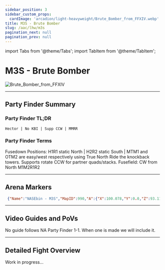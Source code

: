 ```yaml
---
sidebar_position: 3
sidebar_custom_props:
  cardImage: 'arcadion/light-heavyweight/Brute_Bomber_from_FFXIV.webp'
title: M3S - Brute Bomber
slug: /aac/lhw/m3s
pagination_next: null
pagination_prev: null
---
```


import Tabs from '@theme/Tabs';
import TabItem from '@theme/TabItem';

# M3S - Brute Bomber
![Brute_Bomber_from_FFXIV](/arcadion/light-heavyweight/Brute_Bomber_from_FFXIV.webp)

***

## Party Finder Summary

### Party Finder TL;DR

```
Hector | No KBI | Supp CCW | MMRR
```

### Party Finder Terms

<Tabs>
  <TabItem value="Hector" label="Hector" default>
    Fusedown Positions: H1R1 static North | H2R2 static South | MTM1 and OTM2 are easy/west respectively using True North
  </TabItem>
  <TabItem value="no KBI" label="no KBI">
    Ride the knockback towers.
  </TabItem>
  <TabItem value=" Supp CCW" label=" Supp CCW">
    Supports rotate CCW for partner quads/stacks.
  </TabItem>
  <TabItem value="MMRR" label="MMRR">
    Fusefield: CW from North M1M2R1R2
  </TabItem>
</Tabs>

***

## Arena Markers

```json
 {"Name":"NASEbin - M3S","MapID":990,"A":{"X":100.078,"Y":0.0,"Z":93.111,"ID":0,"Active":true},"B":{"X":106.818,"Y":0.0,"Z":99.948,"ID":1,"Active":true},"C":{"X":100.06,"Y":0.0,"Z":106.72,"ID":2,"Active":true},"D":{"X":93.196,"Y":0.0,"Z":99.736,"ID":3,"Active":true},"One":{"X":91.665,"Y":0.0,"Z":91.519,"ID":4,"Active":true},"Two":{"X":108.531,"Y":0.0,"Z":91.493,"ID":5,"Active":true},"Three":{"X":108.496,"Y":0.0,"Z":108.282,"ID":6,"Active":true},"Four":{"X":91.613,"Y":0.0,"Z":108.359,"ID":7,"Active":true}}
```

***

## Video Guides and PoVs

No guide follows NA Party Finder 1-1. When one is made we will include it.

***

## Detailed Fight Overview

Work in progress...